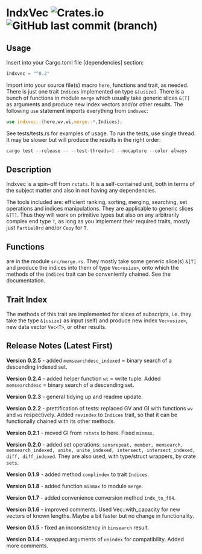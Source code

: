 # IndxVec  ![Crates.io](https://img.shields.io/crates/v/indxvec?logo=rust) ![GitHub last commit (branch)](https://img.shields.io/github/last-commit/liborty/indxvec/HEAD?logo=github)  

## Usage

Insert into your Cargo.toml file [dependencies] section:

```rust
indxvec = "^0.2" 
```

Import into your source file(s) macro `here`, functions and trait, as needed. There is just one trait `Indices` implemented on type `&[usize]`. There is a bunch of functions in module `merge` which usually take generic slices `&[T]` as arguments and produce new index vectors and/or other results.
The following `use` statement imports everything from `indxvec`:

```rust
use indxvec::{here,wv,wi,merge::*,Indices};
```

See tests/tests.rs for examples of usage. To run the tests, use single thread. It may be slower but will produce the results in the right order:

```rust
cargo test --release -- --test-threads=1 --nocapture --color always
```

## Description

Indxvec is a spin-off from `rstats`. It is a self-contained unit, both in terms of the subject matter and also in not having any dependencies.

The tools included are: efficient ranking, sorting, merging, searching, set operations and indices manipulations. They are  applicable to generic slices `&[T]`. Thus they will work on primitive types but also on any arbitrarily complex end type `T`, as long as you implement their required traits, mostly just `PartialOrd` and/or `Copy` for `T`.

## Functions

are in the module `src/merge.rs`. They mostly take some generic slice(s) `&[T]` and produce the indices into them of type `Vec<usize>`, onto which the methods of the `Indices` trait can be conveniently chained. See the documentation.

## Trait Index

The methods of this trait are implemented for slices of subscripts, i.e. they take the type `&[usize]` as input (self) and produce new index `Vec<usize>`, new data vector `Vec<T>`, or other results.

## Release Notes (Latest First)

**Version 0.2.5** - added `memsearchdesc_indexed` = binary search of a descending indexed set.

**Version 0.2.4** - added helper function `wt` = write tuple. Added `memsearchdesc` = binary search of a descending set.

**Version 0.2.3** - general tidying up and readme update.

**Version 0.2.2** - prettification of tests: replaced GV and GI with functions `wv` and `wi` respectively. Added `revindex` to `Indices` trait, so that it can be functionally chained with its other methods.

**Version 0.2.1** - moved GI from `rstats` to here. Fixed `minmax`.

**Version 0.2.0** - added set operations: `sansrepeat, member, memsearch, memsearch_indexed, unite, unite_indexed, intersect, intersect_indexed, diff, diff_indexed`.  They are also used, with type/struct  wrappers, by crate `sets`.

**Version 0.1.9** - added method `complindex` to trait `Indices`.

**Version 0.1.8** - added function `minmax` to module `merge`.

**Version 0.1.7** - added convenience conversion method `indx_to_f64`.

**Version 0.1.6** - improved comments. Used Vec::with_capacity for new vectors of known lengths. Maybe a bit faster but no change in functionality.

**Version 0.1.5** - fixed an inconsistency in `binsearch` result.

**Version 0.1.4** - swapped arguments of `unindex` for compatibility. Added more comments.
